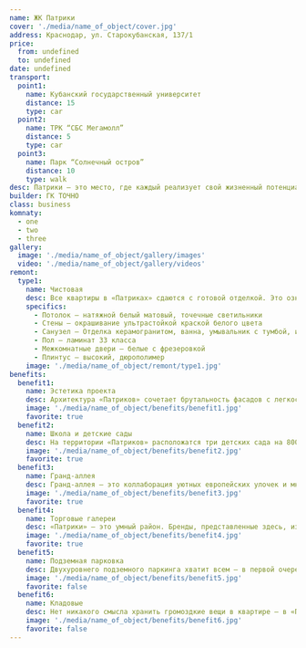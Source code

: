 ```yaml
---
name: ЖК Патрики
cover: './media/name_of_object/cover.jpg'
address: Краснодар, ул. Старокубанская, 137/1
price:
  from: undefined
  to: undefined
date: undefined
transport:
  point1:
    name: Кубанский государственный университет
    distance: 15
    type: car
  point2:
    name: ТРК “СБС Мегамолл”
    distance: 5
    type: car
  point3:
    name: Парк “Солнечный остров”
    distance: 10
    type: walk
desc: Патрики — это место, где каждый реализует свой жизненный потенциал. Запустить многомиллионный стартап в коворкинге или достичь просветления в центре йоги и тишины. А может, кастомизировать свою машину в личном детейлинг-центре? Дом — больше не просто стены. Это драйвер вашей насыщенной жизни. Добро пожаловать в Патрики.
builder: ГК ТОЧНО
class: business
komnaty:
  - one
  - two
  - three
gallery:
  image: './media/name_of_object/gallery/images'
  video: './media/name_of_object/gallery/videos'
remont:
  type1:
    name: Чистовая
    desc: Все квартиры в «Патриках» сдаются с готовой отделкой. Это означает, что вы сразу сможете переехать в чистый новый дом, где не будет стройматериалов, рабочих и цементной пыли, а по утрам вас разбудит солнечный свет, а не шум перфоратора. Базовая отделка из качественных и долговечных материалов позволит создать индивидуальный интерьер с помощью мебели, текстиля и декора.
    specifics:
      - Потолок — натяжной белый матовый, точечные светильники
      - Стены — окрашивание ультрастойкой краской белого цвета
      - Санузел — Отделка керамогранитом, ванна, умывальник с тумбой, инсталляция, зеркало с подсветкой, смесители
      - Пол — ламинат 33 класса
      - Межкомнатные двери — белые с фрезеровкой
      - Плинтус — высокий, дюрополимер
    image: './media/name_of_object/remont/type1.jpg'
benefits:
  benefit1:
    name: Эстетика проекта
    desc: Архитектура «Патриков» сочетает брутальность фасадов с легкостью и прозрачностью больших панорамных окон. Разная высота домов дает максимум солнечного света, а в сочетании с несколькими цветами фасадов и не позволяет глазу уставать от однообразия. Особенно эффектно «Патрики» смотрятся вечером, когда загорается архитектурная подсветка зданий. В «Патриках» переплетаются все четыре стихии - аллеи, бульвары, парки и просторные дворы наполнены воздухом, рядом журчит вода искусственных «прудов», теплое освещение территории делает пространство уютным, а деревья, кустарники, цветы и травы растут здесь повсюду, разбавляя городскую среду живой природой.
    image: './media/name_of_object/benefits/benefit1.jpg'
    favorite: true
  benefit2:
    name: Школа и детские сады
    desc: На территории «Патриков» расположатся три детских сада на 800 мест и инновационная школа на 1 550 учеников. Школы и сады будут выполнены в едином архитектурном стиле района. Поликлиника в ЖК «Элегант» — буквально через дорогу. Также в торговых галереях «Патриков» расположатся развивающие центры и студии дополнительного образования.
    image: './media/name_of_object/benefits/benefit2.jpg'
    favorite: true
  benefit3:
    name: Гранд-аллея
    desc: Гранд-аллея — это коллаборация уютных европейских улочек и многолюдных бульваров Нью-Йорка. Днём можно успокоить мысли около водоема и сделать фото для сторис с арт объектами, а вечером поужинать в ресторане Андрея Матюхи — шефа с мировым именем. После гастрономического приключения прогуляться по юмягко освещенной аллее. Гранд-аллея – не просто место для прогулок среди деревьев и лавочек. Здесь все краски мира и знаковые бизнесы города. Перехватить капучино в «Зацепи кофе» перед уходовой процедурой в институте  красоты Babor, заказать сет от шефа в заведении Madyar Collection или в «Голом поваре». Зимой посиделки на летниках с бокалом Беллини сменит проба местных вин и дегустация мёда с Красной Поляны. От ярмарки на площади каждый гость возьмет свое — вкус русского праздника или атмосферу рождественского Нью-Йорка.
    image: './media/name_of_object/benefits/benefit3.jpg'
    favorite: true
  benefit4:
    name: Торговые галереи
    desc: «Патрики» — это умный район. Бренды, представленные здесь, известны уже сейчас. А также продумано зонирование коммерции. Рядом с рестораном не будет пункта выдачи Ozon, а строительные материалы не испортят атмосферу около салона красоты «Sense». Все электронные магазины вынесены в одну зону, а сервисы чистоты и интерьера в другую. Жителям «Патриков» это гарантирует безупречную эстетику фасадов и торговой галереи, а предпринимателям — успех их бизнеса.
    image: './media/name_of_object/benefits/benefit4.jpg'
    favorite: true
  benefit5:
    name: Подземная парковка
    desc: Двухуровнего подземного паркинга хватит всем – в первой очереди 2000 машиномест. Но это еще не все - здесь есть автомойки, пит-стопы и зарядки для электромобилей. Мы позаботились о том, чтобы ваш автомобиль всегда был готов к путешествию. Для удобства на оба уровня паркинга можно будет спускаться на лифте.
    image: './media/name_of_object/benefits/benefit5.jpg'
    favorite: false
  benefit6:
    name: Кладовые
    desc: Нет никакого смысла хранить громоздкие вещи в квартире – в «Патриках» для этого есть кладовые от 2 до 19 кв. м. Используйте полезные метры своей квартиры для жизни и удовольствия, а комплект зимней резины, доску для серфинга и самокат оставляйте в собственной кладовой.
    image: './media/name_of_object/benefits/benefit6.jpg'
    favorite: false
---
```

